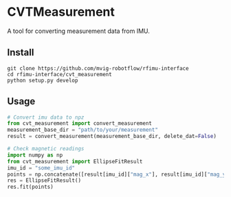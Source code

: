 # CVTMeasurement

A tool for converting measurement data from IMU.

## Install

```shell
git clone https://github.com/mvig-robotflow/rfimu-interface
cd rfimu-interface/cvt_measurement
python setup.py develop
```

## Usage

```python
# Convert imu data to npz
from cvt_measurement import convert_measurement
measurement_base_dir = "path/to/your/measurement"
result = convert_measurement(measurement_base_dir, delete_dat=False)

# Check magnetic readings
import numpy as np
from cvt_measurement import EllipseFitResult
imu_id = "some_imu_id"
points = np.concatenate([result[imu_id]["mag_x"], result[imu_id]["mag_y"], result[imu_id]["mag_z"]], axis=1)
res = EllipseFitResult()
res.fit(points)
```
